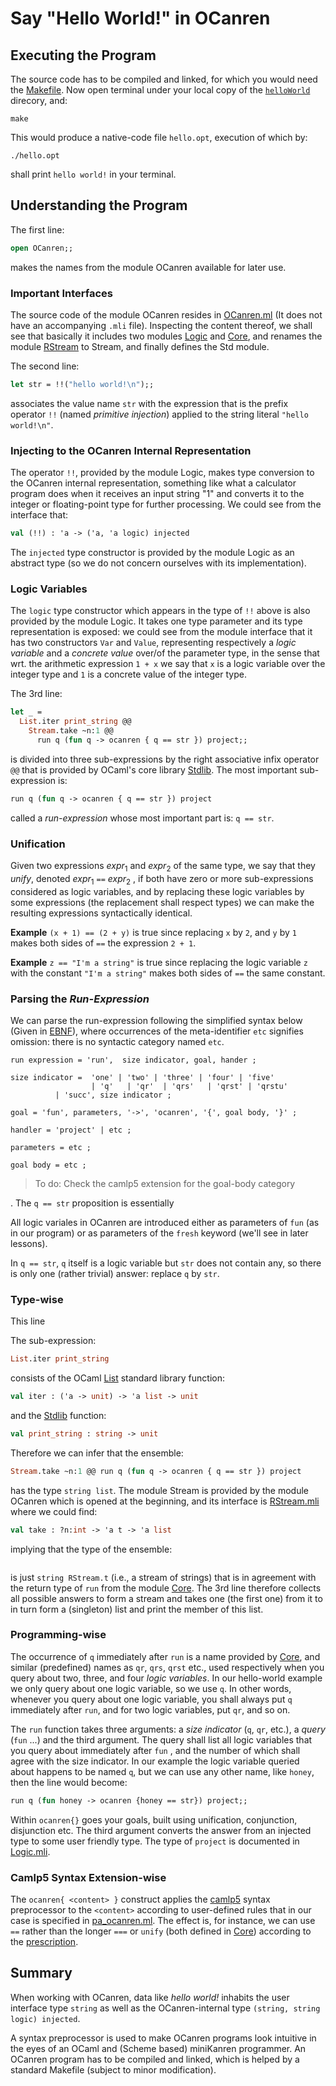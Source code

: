 # Say "Hello World!" in OCanren


##  Executing the Program

The source code has to be compiled and linked, for which you would need the [Makefile](Makefile).
Now open terminal under your local copy of the [`helloWorld`](./) direcory, and:
```
make
```
This would produce a native-code file `hello.opt`, execution of which by:
```
./hello.opt
```
shall print `hello world!` in your terminal.

## Understanding the Program

The first line:
```ocaml
open OCanren;;
```
makes the names from the module OCanren available for later use.

### Important Interfaces   

The source code of the module OCanren resides in
[OCanren.ml](../../Installation/ocanren/src/OCanren.ml)
(It does not have an accompanying `.mli` file). 
Inspecting the content thereof,  we shall see that basically
it includes two modules [Logic](../../Installation/ocanren/src/core/Logic.mli)
and [Core](../../Installation/ocanren/src/core/Core.mli), and renames the module
[RStream](../../Installation/ocanren/src/core/RStream.mli)
to Stream, and finally defines the Std module. 

The second line:
```ocaml
let str = !!("hello world!\n");;
```
associates the value name `str` with the expression that
is the prefix operator `!!` (named _primitive injection_)
applied to the string literal `"hello world!\n"`.

### Injecting to the OCanren Internal Representation

The operator `!!`, provided by the module Logic, makes type conversion to the OCanren
internal representation, something like what a calculator program
does when it receives an input string "1" and converts it to the integer
or floating-point type for further processing. We could see from the interface that:
```ocaml
val (!!) : 'a -> ('a, 'a logic) injected
```
The `injected` type constructor is provided by the module Logic as an abstract type
 (so we do not concern ourselves with its implementation).

### Logic Variables

The `logic` type constructor which appears in the type of `!!` above is also
provided by the module Logic. 
It takes one type parameter and its type representation is exposed: we could
see from the module interface that it has two constructors
`Var` and `Value`,  representing respectively a _logic variable_ and a _concrete value_
over/of the parameter type, in the sense that wrt. the arithmetic expression `1 + x` we
say that `x` is a logic variable over the integer type and `1` is a concrete value of
the integer type. 

The 3rd line:
```ocaml
let _ =
  List.iter print_string @@
    Stream.take ~n:1 @@
      run q (fun q -> ocanren { q == str }) project;;
``` 
is divided into three sub-expressions by the right associative infix
operator `@@` that is provided by OCaml's core library
[Stdlib](http://caml.inria.fr/pub/docs/manual-ocaml/libref/Stdlib.html). The most
 important sub-expression is:
 ```ocaml
 run q (fun q -> ocanren { q == str }) project
 ```
called a _run-expression_ whose most important part is: `q == str`. 

### Unification

Given two expressions _expr_<sub>1</sub> and _expr_<sub>2</sub> of the same type, we say that
they _unify_, denoted _expr_<sub>1</sub> `==` _expr_<sub>2</sub> , 
if both have zero or more sub-expressions
considered as logic variables,  and by replacing these logic variables by some expressions
(the replacement shall respect types) we can make the resulting expressions
syntactically identical.

**Example** `(x + 1) == (2 + y)` is true since
 replacing `x` by `2`,  and `y` by `1` makes both sides of `==` the expression `2 + 1`.

**Example** `z == "I'm a string"` is true since replacing the logic variable `z` with
the constant `"I'm a string"` makes both sides of `==` the same constant.

### Parsing the _Run-Expression_

We can parse the run-expression following the simplified syntax below
(Given in [EBNF](https://github.com/YueLiPicasso/language-grammars)), where occurrences
of the meta-identifier `etc` signifies omission: there is no syntactic
category named `etc`.

```ebnf
run expression = 'run',  size indicator, goal, hander ;

size indicator =  'one' | 'two' | 'three' | 'four' | 'five'
                  | 'q'   | 'qr'  | 'qrs'   | 'qrst' | 'qrstu'
		  | 'succ', size indicator ;

goal = 'fun', parameters, '->', 'ocanren', '{', goal body, '}' ;

handler = 'project' | etc ;

parameters = etc ;

goal body = etc ;
```

> To do: Check the camlp5 extension for the goal-body category

.
The `q == str`  proposition is essentially 

All logic variales in OCanren are introduced either
as parameters of `fun` (as in our program) or as parameters of the `fresh` keyword
(we'll see in later lessons).  

In `q == str`, `q` itself is a logic variable but `str` does not contain any, so
there is only one (rather trivial) answer: replace `q` by `str`.




### Type-wise

This line


The sub-expression:
```ocaml
List.iter print_string
```
consists of the OCaml [List](http://caml.inria.fr/pub/docs/manual-ocaml/libref/List.html)
standard library function:
```ocaml
val iter : ('a -> unit) -> 'a list -> unit
```
and the [Stdlib](http://caml.inria.fr/pub/docs/manual-ocaml/libref/Stdlib.html) function:
```ocaml
val print_string : string -> unit
```
Therefore we can infer that the ensemble:
```ocaml
Stream.take ~n:1 @@ run q (fun q -> ocanren { q == str }) project
```
has the type `string list`. The module Stream is provided by the module
OCanren which is opened at the beginning, and its interface is
[RStream.mli](../../Installation/ocanren/src/core/RStream.mli) where we could find:
```ocaml
val take : ?n:int -> 'a t -> 'a list
```
implying that the type of the ensemble:
```ocaml

```
is just `string RStream.t` (i.e., a stream of strings) that is in agreement with the return
type of `run` from the module [Core](../../Installation/ocanren/src/core/Core.mli#L120).
The 3rd line therefore
collects all possible answers to form a stream and takes one (the first one) from it to in turn
form a (singleton) list and print the member of this list.

### Programming-wise

The occurrence of `q` immediately after `run` is a name provided by
 [Core](../../Installation/ocanren/src/core/Core.mli#L225), and similar (predefined) names
as `qr`, `qrs`, `qrst` etc., used respectively when you query about two, three, and four
_logic variables_. In our hello-world example we only query about one logic variable, so we
use `q`. In other words, whenever you query about one logic variable, you shall always put
`q` immediately after `run`, and for two logic variables, put `qr`, and so on.

The `run` function
takes three arguments: a _size indicator_ (`q`, `qr`, etc.), a _query_ (`fun` ...) and the third
argument. The query shall list all logic variables that you query about immediately after
`fun` , and the number of which shall agree with the size indicator.
In our example the logic variable
 queried about happens to be named `q`, but we can use any other name, like `honey`, then the
line would become:
```ocaml
run q (fun honey -> ocanren {honey == str}) project;;
```
Within `ocanren{}` goes your
goals, built using unification, conjunction, disjunction etc. The third argument
converts the
answer from an injected type to some user friendly type.
 The type of `project` is documented in [Logic.mli](../../Installation/ocanren/src/core/Logic.mli#L128).


### Camlp5 Syntax Extension-wise

The `ocanren{ <content> }` construct applies the [camlp5](https://camlp5.github.io/)
syntax preprocessor to the `<content>` according to user-defined rules that in our case is
 specified in [pa_ocanren.ml](../../Installation/ocanren/camlp5/pa_ocanren.ml).
 The effect is, for instance, we can use `==` rather than the longer `===` or `unify`
(both defined in [Core](../../Installation/ocanren/src/core/Core.mli)) according to the [prescription](../../Installation/ocanren/camlp5/pa_ocanren.ml#L238).

## Summary

When working with OCanren, data like _hello world!_  inhabits the user interface type
`string` as well as the  OCanren-internal type `(string, string logic) injected`.

A syntax preprocessor is used to make OCanren programs look intuitive in the eyes of an OCaml and
(Scheme based) miniKanren programmer. An OCanren program has to be compiled and linked, which
is helped by a standard Makefile (subject to minor modification).

